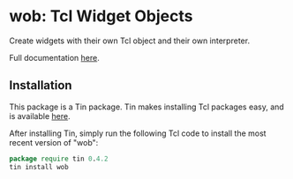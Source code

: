 # wob: Tcl Widget Objects

Create widgets with their own Tcl object and their own interpreter.

Full documentation [here](https://raw.githubusercontent.com/ambaker1/wob/main/doc/wob.pdf).
 
## Installation
This package is a Tin package. 
Tin makes installing Tcl packages easy, and is available [here](https://github.com/ambaker1/Tin).

After installing Tin, simply run the following Tcl code to install the most recent version of "wob":
```tcl
package require tin 0.4.2
tin install wob
```
